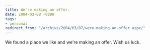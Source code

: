 ```yaml
---
title: We're making an offer.
date: 2004-03-08 -0800
tags:
- personal
redirect_from: "/archive/2004/03/07/were-making-an-offer.aspx/"
---
```


We found a place we like and we're making an offer. Wish us luck.

